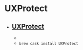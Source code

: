 # UXProtect
- [UXProtect](https://digitasecurity.com/product/uxprotect/)
  - 
  - 
  - `brew cask install UXProtect`
